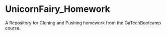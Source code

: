 # UnicornFairy_Homework
A Repository for Cloning and Pushing homework from the GaTechBootcamp course.
